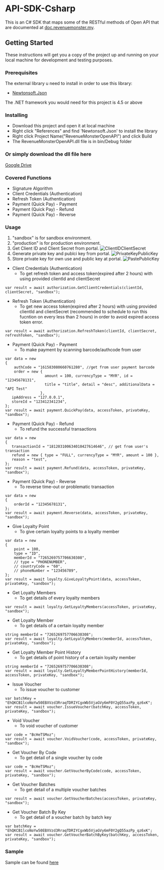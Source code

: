 # API-SDK-Csharp
This is an C# SDK that maps some of the RESTful methods of Open API that are documented at [doc.revenuemonster.my](https://doc.revenuemonster.my/).

## Getting Started

These instructions will get you a copy of the project up and running on your local machine for development and testing purposes. 

### Prerequisites

The external library u need to install in order to use this library:

* [Newtonsoft.Json](https://www.nuget.org/packages/Newtonsoft.Json/)

The .NET framework you would need for this project is 4.5 or above

### Installing

* Download this project and open it at local machine
* Right click "References" and find 'Newtonsoft.Json' to install the library
* Right click Project Name("RevenueMonsterOpenAPI") and click Build
* The RevenueMonsterOpenAPI.dll file is in bin/Debug folder

### Or simply download the dll file here
[Google Drive](https://drive.google.com/open?id=1-eDde0nrf2AJ6zZDifM_23_n1HxGJ8r2)

### Covered Functions
* Signature Algorithm
* Client Credentials (Authentication)
* Refresh Token (Authentication)
* Payment (Quick Pay) - Payment
* Payment (Quick Pay) - Refund
* Payment (Quick Pay) - Reverse

### Usage
1. "sandbox" is for sandbox environment.
2. "production" is for production environment.
3. Get Client ID and Client Secret from portal.
![ClientIDClientSecret](https://storage.googleapis.com/rm-portal-assets/img/rm-landing/clientIDclientSecret.png)
4. Generate private key and publci key from portal. 
![PrivateKeyPublicKey](https://storage.googleapis.com/rm-portal-assets/img/rm-landing/privateKeypublicKey.PNG)
5. Store private key for own use and public key at portal.
![PastePublicKey](https://storage.googleapis.com/rm-portal-assets/img/rm-landing/pastePublicKey.png)

* Client Credentials (Authentication)
    * To get refresh token and access token(expired after 2 hours) with using provided clientId and clientSecret
```
var result = await authorization.GetClientCredentials(clientId, clientSecret, "sandbox");
```

* Refresh Token (Authentication)
    * To get new access token(expired after 2 hours) with using provided clientId and clientSecret (recommended to schedule to run this fucntion on every less than 2 hours) in order to avoid expired access token error.
```
var result = await authorization.RefreshToken(clientId, clientSecret, refreshToken, "sandbox");
```

* Payment (Quick Pay) - Payment
    * To make payment by scanning barcode/authcode from user
```
var data = new
{
    authCode = "161583080660761280", //get from user payment barcode
    order = new { 
                  amount = 100, currencyType = "MYR", id = "12345678131", 
                  title = "title", detail = "desc", additionalData = "API Test" 
                },
   ipAddress = "127.0.0.1",
   storeId = "123412341234", 
};
var result = await payment.QuickPay(data, accessToken, privateKey, "sandbox");
```

* Payment (Quick Pay) - Refund
    * To refund the successful transactions 
```
var data = new
{
   transactionId = "181203100634010427614646", // get from user's transaction 
   refund = new { type = "FULL", currencyType = "MYR", amount = 100 },
   reason = "test",
};
var result = await payment.Refund(data, accessToken, privateKey, "sandbox");
```

* Payment (Quick Pay) - Reverse
    * To reverse time-out or problematic transaction
```
var data = new
{
    orderId = "12345678131",
};
var result = await payment.Reverse(data, accessToken, privateKey, "sandbox");
```

* Give Loyalty Point 
    * To give certain loyalty points to a loyalty member
```
var data = new
{
    point = 100,
    type = "ID",
    memberId = "7265269757706630308",
    // type = "PHONENUMBER",
    // countryCode = "60",
    // phoneNumber = "123456789",
};
var result = await loyalty.GiveLoyaltyPoint(data, accessToken, privateKey, "sandbox");
```

* Get Loyalty Members 
    * To get details of every loyalty members
```
var result = await loyalty.GetLoyaltyMembers(accessToken, privateKey, "sandbox");
```

* Get Loyalty Member
    * To get details of a certain loyalty member
```
string memberId = "7265269757706630308";
var result = await loyalty.GetLoyaltyMembers(memberId, accessToken, privateKey, "sandbox");
```

* Get Loyalty Member Point History
    * To get details of point history of a certain loyalty member
```
string memberId = "7265269757706630308";
var result = await loyalty.GetLoyaltyMemberPointHistory(memberId, accessToken, privateKey, "sandbox");
```

* Issue Voucher
    * To issue voucher to customer
```
var batchKey = "EhQKCB1lcoNoYw50EBXVzd3RraqTDRIYCgxWb5VjaGVy6mF0Y2gQ55azPp_qz6xK";
var result = await voucher.IssueVoucher(batchKey, accessToken, privateKey, "sandbox");
```

* Void Voucher
    * To void voucher of customer
```
var code = "BcHeTSMoz";
var result = await voucher.VoidVoucher(code, accessToken, privateKey, "sandbox");
```

* Get Voucher By Code
    * To get detail of a single voucher by code
```
var code = "BcHeTSMoz";
var result = await voucher.GetVoucherByCode(code, accessToken, privateKey, "sandbox");
```

* Get Voucher Batches
    * To get detail of a multiple voucher batches
```
var result = await voucher.GetVoucherBatches(accessToken, privateKey, "sandbox");
```

* Get Voucher Batch By Key
    * To get detail of a voucher batch by batch key
```
var batchKey = "EhQKCB1lcoNoYw50EBXVzd3RraqTDRIYCgxWb5VjaGVy6mF0Y2gQ55azPp_qz6xK";
var result = await voucher.GetVoucherBatchByKey(batchKey, accessToken, privateKey, "sandbox");
```

### Sample
Sample can be found [here](https://github.com/simonlim94/API-SDK-CsharpSample)
